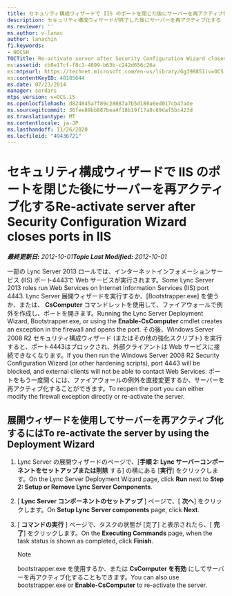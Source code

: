 ```yaml
---
title: セキュリティ構成ウィザードで IIS のポートを閉じた後にサーバーを再アクティブ化する
description: セキュリティ構成ウィザードが終了した後にサーバーを再アクティブ化する IIS のポートを閉じます。
ms.reviewer: ''
ms.author: v-lanac
author: lanachin
f1.keywords:
- NOCSH
TOCTitle: Re-activate server after Security Configuration Wizard closes ports in IIS
ms:assetid: cb8e17cf-f8c1-4099-b63b-c242d656c26a
ms:mtpsurl: https://technet.microsoft.com/en-us/library/Gg398851(v=OCS.15)
ms:contentKeyID: 48185644
ms.date: 07/23/2014
manager: serdars
mtps_version: v=OCS.15
ms.openlocfilehash: d824845a7f89c28087a7b5d180a6ed017cb47ade
ms.sourcegitcommit: 36fee89bb887bea4f18b19f17a8c69daf5bc423d
ms.translationtype: MT
ms.contentlocale: ja-JP
ms.lasthandoff: 11/26/2020
ms.locfileid: "49436721"
---
```

# <a name="re-activate-server-after-security-configuration-wizard-closes-ports-in-iis"></a><span data-ttu-id="b76d2-103">セキュリティ構成ウィザードで IIS のポートを閉じた後にサーバーを再アクティブ化する</span><span class="sxs-lookup"><span data-stu-id="b76d2-103">Re-activate server after Security Configuration Wizard closes ports in IIS</span></span>

<div data-xmlns="http://www.w3.org/1999/xhtml">

<div class="topic" data-xmlns="http://www.w3.org/1999/xhtml" data-msxsl="urn:schemas-microsoft-com:xslt" data-cs="https://msdn.microsoft.com/">

<div data-asp="https://msdn2.microsoft.com/asp">



</div>

<div id="mainSection">

<div id="mainBody"><span data-ttu-id="b76d2-104">

<span> </span></span><span class="sxs-lookup"><span data-stu-id="b76d2-104">

<span> </span></span></span>

<span data-ttu-id="b76d2-105">_**最終更新日:** 2012-10-01_</span><span class="sxs-lookup"><span data-stu-id="b76d2-105">_**Topic Last Modified:** 2012-10-01_</span></span>

<span data-ttu-id="b76d2-106">一部の Lync Server 2013 ロールでは、インターネットインフォメーションサービス (IIS) ポート4443で Web サービスが実行されます。</span><span class="sxs-lookup"><span data-stu-id="b76d2-106">Some Lync Server 2013 roles run Web Services on Internet Information Services (IIS) port 4443.</span></span> <span data-ttu-id="b76d2-107">Lync Server 展開ウィザードを実行するか、[Bootstrapper.exe] を使うか、または、 **CsComputer** コマンドレットを使用して、ファイアウォールで例外を作成し、ポートを開きます。</span><span class="sxs-lookup"><span data-stu-id="b76d2-107">Running the Lync Server Deployment Wizard, Bootstrapper.exe, or using the **Enable-CsComputer** cmdlet creates an exception in the firewall and opens the port.</span></span> <span data-ttu-id="b76d2-108">その後、Windows Server 2008 R2 セキュリティ構成ウィザード (またはその他の強化スクリプト) を実行すると、ポート4443はブロックされ、外部クライアントは Web サービスに接続できなくなります。</span><span class="sxs-lookup"><span data-stu-id="b76d2-108">If you then run the Windows Server 2008 R2 Security Configuration Wizard (or other hardening scripts), port 4443 will be blocked, and external clients will not be able to contact Web Services.</span></span> <span data-ttu-id="b76d2-109">ポートをもう一度開くには、ファイアウォールの例外を直接変更するか、サーバーを再アクティブ化することができます。</span><span class="sxs-lookup"><span data-stu-id="b76d2-109">To reopen the port you can either modify the firewall exception directly or re-activate the server.</span></span>

<div>

## <a name="to-re-activate-the-server-by-using-the-deployment-wizard"></a><span data-ttu-id="b76d2-110">展開ウィザードを使用してサーバーを再アクティブ化するには</span><span class="sxs-lookup"><span data-stu-id="b76d2-110">To re-activate the server by using the Deployment Wizard</span></span>

1.  <span data-ttu-id="b76d2-111">Lync Server の展開ウィザードのページで、[**手順 2: Lync サーバーコンポーネントをセットアップまたは削除** する] の横にある [**実行**] をクリックします。</span><span class="sxs-lookup"><span data-stu-id="b76d2-111">On the Lync Server Deployment Wizard page, click **Run** next to **Step 2: Setup or Remove Lync Server Components**.</span></span>

2.  <span data-ttu-id="b76d2-112">[ **Lync Server コンポーネントのセットアップ** ] ページで、[ **次へ**] をクリックします。</span><span class="sxs-lookup"><span data-stu-id="b76d2-112">On **Setup Lync Server components** page, click **Next**.</span></span>

3.  <span data-ttu-id="b76d2-113">[ **コマンドの実行** ] ページで、タスクの状態が [完了] と表示されたら、[ **完了**] をクリックします。</span><span class="sxs-lookup"><span data-stu-id="b76d2-113">On the **Executing Commands** page, when the task status is shown as completed, click **Finish**.</span></span>
    
    <div>
    

    > [!NOTE]
    > <span data-ttu-id="b76d2-114">bootstrapper.exe を使用するか、または <STRONG>CsComputer を有効</STRONG> にしてサーバーを再アクティブ化することもできます。</span><span class="sxs-lookup"><span data-stu-id="b76d2-114">You can also use bootstrapper.exe or <STRONG>Enable-CsComputer</STRONG> to re-activate the server.</span></span>

    
    <span data-ttu-id="b76d2-115"></div>

</div>

</div>

<span> </span>

</div>

</div>

</span><span class="sxs-lookup"><span data-stu-id="b76d2-115"></div>

</div>

</div>

<span> </span>

</div>

</div>

</span></span></div>

